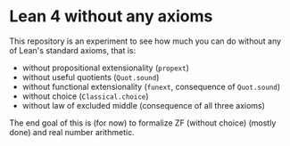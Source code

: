 # Lean 4 without any axioms

This repository is an experiment to see how much you can do without any of Lean's standard axioms, that is:
- without propositional extensionality (`propext`)
- without useful quotients (`Quot.sound`)
- without functional extensionality (`funext`, consequence of `Quot.sound`)
- without choice (`Classical.choice`)
- without law of excluded middle (consequence of all three axioms)

The end goal of this is (for now) to formalize ZF (without choice) (mostly done) and real number arithmetic.
